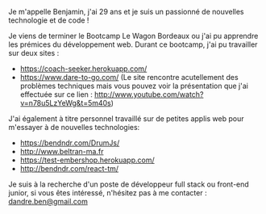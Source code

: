 Je m'appelle Benjamin, j'ai 29 ans et je suis un passionné de nouvelles technologie et de code !

Je viens de terminer le Bootcamp Le Wagon Bordeaux ou j'ai pu apprendre les prémices du développement web.
Durant ce bootcamp, j'ai pu travailler sur deux sites :
- https://coach-seeker.herokuapp.com/
- https://www.dare-to-go.com/ (Le site rencontre acutellement des problèmes techniques mais vous pouvez voir la présentation que j'ai effectuée sur ce lien : http://www.youtube.com/watch?v=n78u5LzYeWg&t=5m40s)

J'ai également à titre personnel travaillé sur de petites applis web pour m'essayer à de nouvelles technologies:
- https://bendndr.com/DrumJs/
- http://www.beltran-ma.fr
- https://test-embershop.herokuapp.com/
- http://bendndr.com/react-tm/

Je suis à la recherche d'un poste de développeur full stack ou front-end junior, si vous êtes intéressé, n'hésitez pas à me contacter :
dandre.ben@gmail.com
